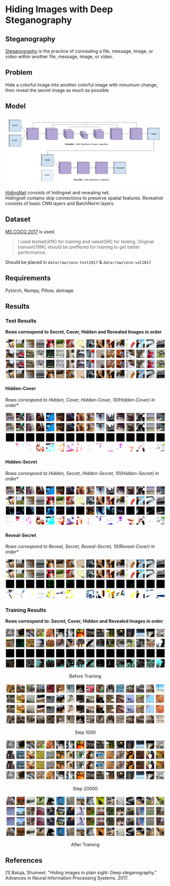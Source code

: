 Hiding Images with Deep Steganography
=====================================

Steganography
-------------
[Steganography](https://en.wikipedia.org/wiki/Steganography) is the practice of concealing a file, message, image, or video within another file, message, image, or video.

Problem
-------
Hide a colorful image into another colorful image with minumum change, then reveal the secret image as much as possible

Model
-----
![Model Archtecture](reports/figures/model_diag.png)
[HidingNet](HidingNet.py) consists of hidingnet and revealing net.  
Hidingnet contains skip connections to preserve spatial features.
Revealnet consists of basic CNN layers and BatchNorm layers.

Dataset
-------
[MS COCO 2017](https://cocodataset.org/#download) is used.  
> I used testset(41K) for training and valset(5K) for testing.
> Original trainset(118K) should be preffered for training to get better performance. 

Should be placed in `data/raw/coco-test2017` & `data/raw/coco-val2017`  

Requirements
------------
Pytorch, Numpy, Pillow, skimage

Results
-------

### Test Results
**Rows correspond to Secret, Cover, Hidden and Revealed Images in order**

![step0](reports/figures/testdata.png)

#### Hidden-Cover
**Rows correspond to Hidden, Cover, Hidden-Cover, 10*(Hidden-Cover) in order**

![hidden_cover](reports/figures/hidden_cover.png)

#### Hidden-Secret
**Rows correspond to Hidden, Secret, Hidden-Secret, 10*(Hidden-Secret) in order**

![hidden_cover](reports/figures/hidden_hide.png)

#### Reveal-Secret
**Rows correspond to Reveal, Secret, Reveal-Secret, 10*(Reveal-Cover) in order**

![hidden_cover](reports/figures/reveal_secret.png)

### Training Results
**Rows correspond to: Secret, Cover, Hidden and Revealed Images in order**

![Untrained](reports/figures/step0.png)
<p style="text-align:center">Before Training</p>

![step0](reports/figures/step1000.png)
<p style="text-align:center">Step 1000</p>

![step0](reports/figures/step20000.png)
<p style="text-align:center">Step 20000</p>

![step0](reports/figures/step30000.png)
<p style="text-align:center">After Training</p>



References
----------
[1] Baluja, Shumeet. "Hiding images in plain sight: Deep steganography." Advances in Neural Information Processing Systems. 2017.



